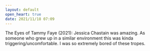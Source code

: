 ```yaml
---
layout: default
open_heart: true
date: 2021/11/18 07:09
---
```


The Eyes of Tammy Faye (2021): Jessica Chastain was amazing. As someone who grew up in a similar environment this was kinda triggering/uncomfortable. I was so extremely bored of these tropes.
